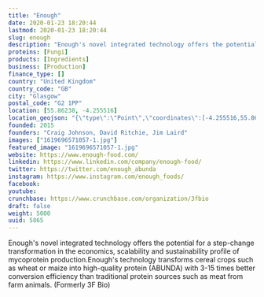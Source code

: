 ```yaml
---
title: "Enough"
date: 2020-01-23 18:20:44
lastmod: 2020-01-23 18:20:44
slug: enough
description: "Enough's novel integrated technology offers the potential for a step-change transformation in the economics, scalability and sustainability profile of mycoprotein production.Enough's technology transforms cereal crops such as wheat or maize into high-quality protein (ABUNDA) with 3-15 times better conversion efficiency than traditional protein sources such as meat from farm animals. (Formerly 3F Bio)"
proteins: [Fungi]
products: [Ingredients]
business: [Production]
finance_type: []
country: "United Kingdom"
country_code: "GB"
city: "Glasgow"
postal_code: "G2 1PP"
location: [55.86238, -4.255516]
location_geojson: "{\"type\":\"Point\",\"coordinates\":[-4.255516,55.86238]}"
founded: 2015
founders: "Craig Johnson, David Ritchie, Jim Laird"
images: ["1619696571057-1.jpg"]
featured_image: "1619696571057-1.jpg"
website: https://www.enough-food.com/
linkedin: https://www.linkedin.com/company/enough-food/
twitter: https://twitter.com/enough_abunda
instagram: https://www.instagram.com/enough_foods/
facebook: 
youtube: 
crunchbase: https://www.crunchbase.com/organization/3fbio
draft: false
weight: 5000
uuid: 5865
---
```

Enough's novel integrated technology offers the potential for a step-change transformation in the economics, scalability and sustainability profile of mycoprotein production.Enough's technology transforms cereal crops such as wheat or maize into high-quality protein (ABUNDA) with 3-15 times better conversion efficiency than traditional protein sources such as meat from farm animals. (Formerly 3F Bio)
